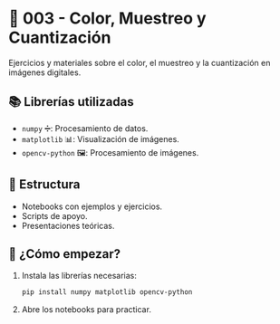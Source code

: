 # 📁 003 - Color, Muestreo y Cuantización

Ejercicios y materiales sobre el color, el muestreo y la cuantización en imágenes digitales.

## 📚 Librerías utilizadas
- `numpy` ➗: Procesamiento de datos.
- `matplotlib` 📊: Visualización de imágenes.
- `opencv-python` 🖼️: Procesamiento de imágenes.

## 📂 Estructura
- Notebooks con ejemplos y ejercicios.
- Scripts de apoyo.
- Presentaciones teóricas.

## 🚀 ¿Cómo empezar?
1. Instala las librerías necesarias:
   ```bash
   pip install numpy matplotlib opencv-python
   ```
2. Abre los notebooks para practicar.

